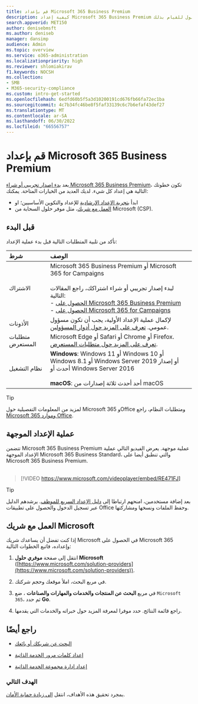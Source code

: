 ```yaml
---
title: قم بإعداد Microsoft 365 Business Premium
description: كيفية إعداد Microsoft 365 Business Premium أو العمل مع موفر حلول للقيام بذلك.
search.appverid: MET150
author: denisebmsft
ms.author: deniseb
manager: dansimp
audience: Admin
ms.topic: overview
ms.service: o365-administration
ms.localizationpriority: high
ms.reviewer: shlomiakirav
f1.keywords: NOCSH
ms.collection:
- SMB
- M365-security-compliance
ms.custom: intro-get-started
ms.openlocfilehash: 6edfd60b5f5a3d10200191cd676fb66fa72ec1ba
ms.sourcegitcommit: 4c7b34fc46be8f5faf33139c6c7b6efaf43def27
ms.translationtype: MT
ms.contentlocale: ar-SA
ms.lasthandoff: 06/30/2022
ms.locfileid: "66556757"
---
```

# <a name="set-up-microsoft-365-business-premium"></a>قم بإعداد Microsoft 365 Business Premium

بعد [بدء إصدار تجريبي أو شراء Microsoft 365 Business Premium](get-microsoft-365-business-premium.md)، تكون خطوتك التالية هي إعداد كل شيء. لديك العديد من الخيارات المتاحة. يمكنك:

- ابدأ [بتجربة الإعداد الإرشادية](m365bp-setup.md#guided-setup-process) للإعداد والتكوين الأساسيين؛ او
- [العمل مع شريك](m365bp-setup.md#work-with-a-microsoft-partner)، مثل موفر حلول السحابة من Microsoft (CSP).

## <a name="before-you-begin"></a>قبل البدء

تأكد من تلبية المتطلبات التالية قبل بدء عملية الإعداد:

| شرط | الوصف |
|:---|:---|
| الاشتراك | Microsoft 365 Business Premium أو Microsoft 365 for Campaigns <br/><br/> لبدء إصدار تجريبي أو شراء اشتراكك، راجع المقالات التالية: <br/>- [الحصول على Microsoft 365 Business Premium](get-microsoft-365-business-premium.md)<br/>- [الحصول على Microsoft 365 for Campaigns](get-microsoft-365-campaigns.md) |
| الأذونات  | لإكمال عملية الإعداد الأولية، يجب أن تكون مسؤول عمومي. [تعرف على المزيد حول أدوار المسؤولين](../admin/add-users/about-admin-roles.md). |
| متطلبات المستعرض | Microsoft Edge أو Safari أو Chrome أو Firefox. [تعرف على المزيد حول متطلبات المستعرض](https://www.microsoft.com/microsoft-365/microsoft-365-and-office-resources#coreui-heading-uyetipy).  |
| نظام التشغيل | **Windows**: Windows 11 أو Windows 10 أو Windows 8.1 أو Windows Server 2019 أو إصدار أحدث أو Windows Server 2016<br/><br/>**macOS**: أحد أحدث ثلاثة إصدارات من macOS |

> [!TIP]
> لمزيد من المعلومات التفصيلية حول Microsoft 365 وOffice ومتطلبات النظام، راجع [Microsoft 365 وموارد Office](https://www.microsoft.com/microsoft-365/microsoft-365-and-office-resources).

## <a name="guided-setup-process"></a>عملية الإعداد الموجهة

تتضمن Microsoft 365 Business Premium عملية موجهة. يعرض الفيديو التالي عملية الإعداد الموجهة Microsoft 365 Business Standard، والتي تنطبق أيضا على Microsoft 365 Business Premium.<br/><br/>

> [!VIDEO https://www.microsoft.com/videoplayer/embed/RE471FJ]

> [!TIP]
> بعد إضافة مستخدمين، امنحهم ارتباطا إلى [دليل الإعداد السريع للموظف](../admin/setup/employee-quick-setup.md). يرشدهم الدليل عبر تسجيل الدخول والحصول على تطبيقات Office وحفظ الملفات ونسخها ومشاركتها.

## <a name="work-with-a-microsoft-partner"></a>العمل مع شريك Microsoft

إذا كنت تفضل أن يساعدك شريك Microsoft في الحصول على Microsoft 365 وإعداده، فاتبع الخطوات التالية:

1. انتقل إلى صفحة **موفري حلول Microsoft** ([https://www.microsoft.com/solution-providers](https://www.microsoft.com/solution-providers)).

2. في مربع البحث، املأ موقعك وحجم شركتك.

3. في مربع **البحث عن المنتجات والخدمات والمهارات والصناعات** ، ضع `Microsoft 365`، ثم حدد **Go**.

4. راجع قائمة النتائج. حدد موفرا لمعرفة المزيد حول خبراته والخدمات التي يقدمها.

## <a name="see-also"></a>راجع أيضًا

- [البحث عن شريكك أو بائعك](../admin/manage/find-your-partner-or-reseller.md)

- [إعداد كلمات مرور الخدمة الذاتية](../admin/add-users/let-users-reset-passwords.md)

- [إعداد إدارة مجموعة الخدمة الذاتية](/azure/active-directory/enterprise-users/groups-self-service-management)

### <a name="next-objective"></a>الهدف التالي

بمجرد تحقيق هذه الأهداف، انتقل [إلى زيادة حماية الأمان](m365bp-security-overview.md).
